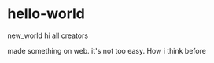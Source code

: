 # hello-world
new_world
hi all creators

made something on web. it's not too easy. How i think before
